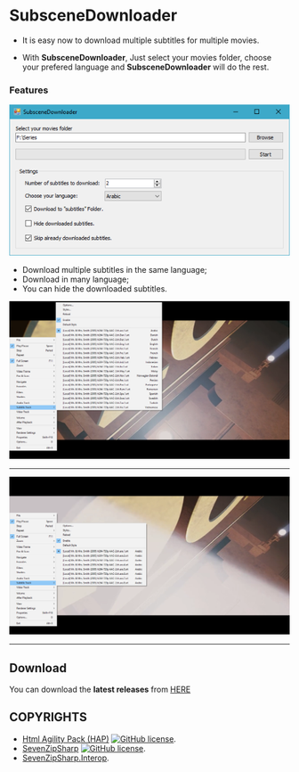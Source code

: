# SubsceneDownloader
- It is easy now to download multiple subtitles for multiple movies.

- With **SubsceneDownloader**, Just select your movies folder, choose your prefered language  and **SubsceneDownloader** will do the rest.

### Features
![](https://raw.githubusercontent.com/DrAliRagab/SubsceneDownloader/master/Doc/0.png)

- Download multiple subtitles in the same language;
- Download in many language;
- You can hide the downloaded subtitles.

![](https://raw.githubusercontent.com/DrAliRagab/SubsceneDownloader/master/Doc/1.png)

- --

![](https://raw.githubusercontent.com/DrAliRagab/SubsceneDownloader/master/Doc/2.png)

- --

## Download

You can download the **latest releases** from [HERE](https://github.com/DrAliRagab/SubsceneDownloader/releases) 


## COPYRIGHTS

- [Html Agility Pack (HAP)](https://github.com/zzzprojects/html-agility-pack "Html Agility Pack (HAP)") [![GitHub license](https://img.shields.io/github/license/mashape/apistatus.svg)](https://github.com/zzzprojects/html-agility-pack/blob/master/LICENSE).
- [SevenZipSharp](https://github.com/tomap/SevenZipSharp "SevenZipSharp") [![GitHub license](https://img.shields.io/aur/license/yaourt.svg)](https://github.com/tomap/SevenZipSharp/blob/master/license).
- [SevenZipSharp.Interop](https://github.com/luuksommers/SevenZipSharp.Interop/ "SevenZipSharp.Interop").

